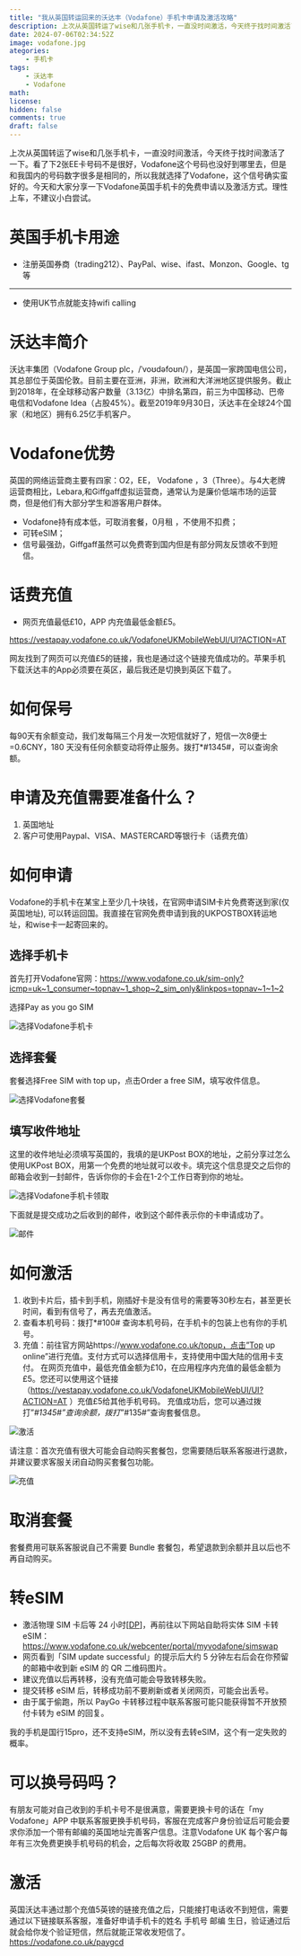 ```yaml
---
title: "我从英国转运回来的沃达丰（Vodafone）手机卡申请及激活攻略"
description: 上次从英国转运了wise和几张手机卡，一直没时间激活，今天终于找时间激活了一下。看了下2张EE卡号码不是很好，Vodafone这个号码也没好到哪里去，但是和我国内的号码数字很多是相同的，所以我就选择了Vodafone，这个信号确实蛮好的。今天和大家分享一下Vodafone英国手机卡的免费申请以及激活方式。
date: 2024-07-06T02:34:52Z
image: vodafone.jpg
ategories:
    - 手机卡
tags:
    - 沃达丰
    - Vodafone
math: 
license: 
hidden: false
comments: true
draft: false
---
```


上次从英国转运了wise和几张手机卡，一直没时间激活，今天终于找时间激活了一下。看了下2张EE卡号码不是很好，Vodafone这个号码也没好到哪里去，但是和我国内的号码数字很多是相同的，所以我就选择了Vodafone，这个信号确实蛮好的。今天和大家分享一下Vodafone英国手机卡的免费申请以及激活方式。理性上车，不建议小白尝试。


# 英国手机卡用途

- 注册英国券商（trading212）、PayPal、wise、ifast、Monzon、Google、tg等

---

- 使用UK节点就能支持wifi calling


# 沃达丰简介

沃达丰集团（Vodafone Group plc，/ˈvoʊdəfoʊn/），是英国一家跨国电信公司，其总部位于英国伦敦。目前主要在亚洲，非洲，欧洲和大洋洲地区提供服务。截止到2018年，在全球移动客户数量（3.13亿）中排名第四，前三为中国移动、巴帝电信和Vodafone Idea（占股45%）。截至2019年9月30日，沃达丰在全球24个国家（和地区）拥有6.25亿手机客户。


# Vodafone优势

英国的网络运营商主要有四家：O2，EE， Vodafone ，3（Three）。与4大老牌运营商相比，Lebara,和Giffgaff虚拟运营商，通常认为是廉价低端市场的运营商，但是他们有大部分学生和游客用户群体。

- Vodafone持有成本低，可取消套餐，0月租 ，不使用不扣费；
- 可转eSIM；
- 信号最强劲，Giffgaff虽然可以免费寄到国内但是有部分网友反馈收不到短信。


# 话费充值

- 网页充值最低£10，APP 内充值最低金额£5。

https://vestapay.vodafone.co.uk/VodafoneUKMobileWebUI/UI?ACTION=AT 

网友找到了网页可以充值£5的链接，我也是通过这个链接充值成功的。苹果手机下载沃达丰的App必须要在英区，最后我还是切换到英区下载了。


# 如何保号

每90天有余额变动，我们发每隔三个月发一次短信就好了，短信一次8便士=0.6CNY，180 天没有任何余额变动将停止服务。拨打*#1345#，可以查询余额。


# 申请及充值需要准备什么？

1. 英国地址
2. 客户可使用Paypal、VISA、MASTERCARD等银行卡（话费充值）


# 如何申请

Vodafone的手机卡在某宝上至少几十块钱，在官网申请SIM卡片免费寄送到家(仅英国地址), 可以转运回国。我直接在官网免费申请到我的UKPOSTBOX转运地址，和wise卡一起寄回来的。


## 选择手机卡

首先打开Vodafone官网：https://www.vodafone.co.uk/sim-only?icmp=uk~1_consumer~topnav~1_shop~2_sim_only&linkpos=topnav~1~1~2

选择Pay as you go SIM

![选择Vodafone手机卡](https://prod-files-secure.s3.us-west-2.amazonaws.com/895044c1-354e-49fb-b52f-6b8c06c8981b/c79db71c-a3cc-4786-8905-b042ca99304f/Untitled.png)


## 选择套餐

套餐选择Free SIM with top up，点击Order a free SIM，填写收件信息。

![选择Vodafone套餐](https://prod-files-secure.s3.us-west-2.amazonaws.com/895044c1-354e-49fb-b52f-6b8c06c8981b/7997c255-31ce-44dd-b464-40ad682d768d/a914ade5-fae6-4587-a651-1f7be13c9e45.png)


## 填写收件地址

这里的收件地址必须填写英国的，我填的是UKPost BOX的地址，之前分享过怎么使用UKPost BOX，用第一个免费的地址就可以收卡。填完这个信息提交之后你的邮箱会收到一封邮件，告诉你你的卡会在1-2个工作日寄到你的地址。

![选择Vodafone手机卡领取](https://prod-files-secure.s3.us-west-2.amazonaws.com/895044c1-354e-49fb-b52f-6b8c06c8981b/e8b64fe2-8521-4d6e-b232-4be92250ec92/Untitled.png)

下面就是提交成功之后收到的邮件，收到这个邮件表示你的卡申请成功了。

![邮件](https://prod-files-secure.s3.us-west-2.amazonaws.com/895044c1-354e-49fb-b52f-6b8c06c8981b/67c8318a-a87f-4b5f-a541-ae348b3fc156/Untitled.png)



# 如何激活

1. 收到卡片后，插卡到手机，刚插好卡是没有信号的需要等30秒左右，甚至更长时间，看到有信号了，再去充值激活。
2. 查看本机号码：拨打*#100# 查询本机号码，在手机卡的包装上也有你的手机号。
3. 充值：前往官方网站https://www.vodafone.co.uk/topup，点击”Top up online”进行充值。支付方式可以选择信用卡，支持使用中国大陆的信用卡支付。 在网页充值中，最低充值金额为£10，在应用程序内充值的最低金额为£5。您还可以使用这个链接（https://vestapay.vodafone.co.uk/VodafoneUKMobileWebUI/UI?ACTION=AT ）充值£5给其他手机号码。 充值成功后，您可以通过拨打”*#1345#”查询余额，拨打”*#135#”查询套餐信息。

![激活](https://prod-files-secure.s3.us-west-2.amazonaws.com/895044c1-354e-49fb-b52f-6b8c06c8981b/cb0c8d97-7262-42f6-b118-d5d9a7bf767d/Untitled.jpeg)

请注意：首次充值有很大可能会自动购买套餐包，您需要随后联系客服进行退款，并建议要求客服关闭自动购买套餐包功能。

![充值](https://prod-files-secure.s3.us-west-2.amazonaws.com/895044c1-354e-49fb-b52f-6b8c06c8981b/49f84f53-8579-4958-b576-8e8a30517e4f/Untitled.jpeg)


# 取消套餐

套餐费用可联系客服说自己不需要 Bundle 套餐包，希望退款到余额并且以后也不再自动购买。


# 转eSIM

- 激活物理 SIM 卡后等 24 小时[[DP](https://t.me/c/1830459156/598433)]，再前往以下网站自助将实体 SIM 卡转 eSIM：https://www.vodafone.co.uk/webcenter/portal/myvodafone/simswap
- 网页看到「SIM update successful」的提示后大约 5 分钟左右后会在你预留的邮箱中收到新 eSIM 的 QR 二维码图片。
- 建议充值以后再转移，没有充值可能会导致转移失败。
- 提交转移 eSIM 后，转移成功前不要刷新或者关闭网页，可能会出丢号。
- 由于属于偷跑，所以 PayGo 卡转移过程中联系客服可能只能获得暂不开放预付卡转为 eSIM 的回复。

我的手机是国行15pro，还不支持eSIM，所以没有去转eSIM，这个有一定失败的概率。


# 可以换号码吗？

有朋友可能对自己收到的手机卡号不是很满意，需要更换卡号的话在「my Vodafone」APP 中联系客服更换手机号码，客服在完成客户身份验证后可能会要求你添加一个带有邮编的英国地址完善客户信息。注意Vodafone UK 每个客户每年有三次免费更换手机号码的机会，之后每次将收取 25GBP 的费用。


# 激活 

英国沃达丰通过那个充值5英镑的链接充值之后，只能接打电话收不到短信，需要通过以下链接联系客服，准备好申请手机卡的姓名 手机号 邮编 生日，验证通过后就会给你发个验证短信，然后就能正常收发短信了。https://vodafone.co.uk/paygcd
